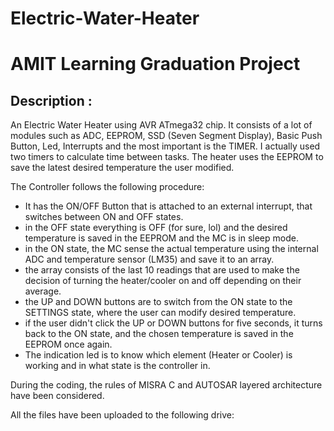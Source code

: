# Electric-Water-Heater

# AMIT Learning Graduation Project


## Description :

An Electric Water Heater using AVR ATmega32 chip.
It consists of a lot of modules such as ADC, EEPROM, SSD (Seven Segment Display), Basic Push Button, Led, Interrupts and the most important is the TIMER.
I actually used two timers to calculate time between tasks. The heater uses the EEPROM to save the latest desired temperature the user modified. 

The Controller follows the following procedure:
- It has the ON/OFF Button that is attached to an external interrupt, that switches between ON and OFF states.
- in the OFF state everything is OFF (for sure, lol) and the desired temperature is saved in the EEPROM and the MC is in sleep mode.
- in the ON state, the MC sense the actual temperature using the internal ADC and temperature sensor (LM35) and save it to an array.
- the array consists of the last 10 readings that are used to make the decision of turning the heater/cooler on and off depending on their average.
- the UP and DOWN buttons are to switch from the ON state to the SETTINGS state, where the user can modify desired temperature.
- if the user didn't click the UP or DOWN buttons for five seconds, it turns back to the ON state, and the chosen temperature is saved in the EEPROM once again.
- The indication led is to know which element (Heater or Cooler) is working and in what state is the controller in.

During the coding, the rules of MISRA C and AUTOSAR layered architecture have been considered.


All the files have been uploaded to the following drive: 

